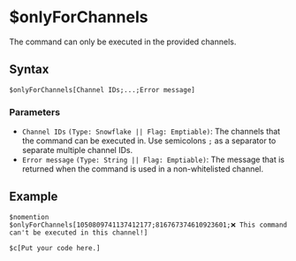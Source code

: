 # $onlyForChannels
The command can only be executed in the provided channels.

## Syntax
```
$onlyForChannels[Channel IDs;...;Error message]
```

### Parameters 
- `Channel IDs` `(Type: Snowflake || Flag: Emptiable)`: The channels that the command can be executed in. Use semicolons `;` as a separator to separate multiple channel IDs.
- `Error message` `(Type: String || Flag: Emptiable)`: The message that is returned when the command is used in a non-whitelisted channel.

## Example
```
$nomention
$onlyForChannels[1050809741137412177;816767374610923601;❌ This command can't be executed in this channel!]

$c[Put your code here.]
```
